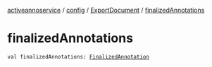[activeannoservice](../../index.md) / [config](../index.md) / [ExportDocument](index.md) / [finalizedAnnotations](./finalized-annotations.md)

# finalizedAnnotations

`val finalizedAnnotations: `[`FinalizedAnnotation`](../../document/-finalized-annotation/index.md)